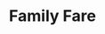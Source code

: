 ---
title: "Family Fare"
url: /durham/family-fare-durham-chapel-hill-boulevard/
shop: Lebensmittel
---